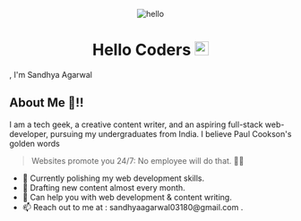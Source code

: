 <p align="center"> <img src="https://lh3.googleusercontent.com/proxy/At6r6XUCpO7wTWWIYxndpM4HRHDb_dfAeFyPjwZLh1ISLCQmkya6eV53vwvB3yBvNVWorP3PCxUKWOph2Pg1d1ZW99_2eAuoDA6tF-Zc_vjvM681AygPyEd531ZRlg" alt="hello" /> </p>
<h1 align="center">Hello Coders <img src="https://media.giphy.com/media/hvRJCLFzcasrR4ia7z/giphy.gif" width="25px"></h1>, I'm Sandhya Agarwal</h1>

## About Me 🧐!!

I am a tech geek, a creative content writer, and an aspiring full-stack web-developer, pursuing my undergraduates from India. I believe  Paul Cookson's golden words 
> Websites promote you 24/7: No employee will do that. 🙌🏻

<ul>

 <li> 🔭 Currently polishing my web development skills. </li>
 <li> 🌱 Drafting new content almost every month. </li>
 <li> 💬 Can help you with web development & content writing. </li>
 <li> 📫 Reach out to me at : sandhyaagarwal03180@gmail.com . </li>

</ul>
